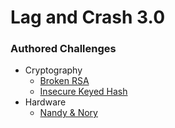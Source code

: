 # Lag and Crash 3.0

### Authored Challenges

- Cryptography
    - [Broken RSA](./Broken%20RSA/)
    - [Insecure Keyed Hash](./Insecure%20Keyed%20Hash/)
- Hardware
    - [Nandy & Nory](./Nandy%20%26%20Nory/)
